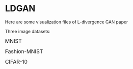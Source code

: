# LDGAN

Here are some visualization files of L-divergence GAN paper

Three image datasets:  

<big>MNIST</big>  

<big>Fashion-MNIST</big>  

<big>CIFAR-10</big>

